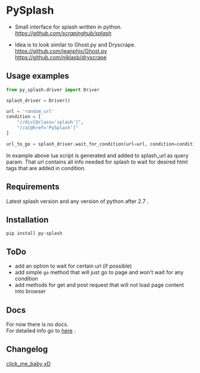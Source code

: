 # PySplash

- Small interface for splash written in python.<br />
*https://github.com/scrapinghub/splash*

- Idea is to look similar to Ghost.py and Dryscrape.<br />
https://github.com/jeanphix/Ghost.py<br />
https://github.com/niklasb/dryscrape

## Usage examples
``` python
from py_splash.driver import Driver

splash_driver = Driver()

url = 'random_url'
condition = [
    "//div[@class='splash']",
    "//a[@href='PySplash']"
]

url_to_go = splash_driver.wait_for_condition(url=url, condition=condition)
```

In example above lua script is generated and added to splash_url as query param.
That url contains all info needed for splash to wait for desired html tags that are added in condition.

## Requirements
Latest splash version and any version of python after 2.7 .

## Installation
```pip install py-splash```

## ToDo
- add an option to wait for certain url (if possible)
- add simple `go` method that will just go to page and won't wait for any condition
- add methods for get and post request that will not load page content into browser

## Docs
For now there is no docs. <br />
For detailed info go to [here](./py_splash/driver.py) .

## Changelog
[click_me_baby xD](./CHANGELOG.md)
